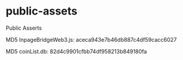 # public-assets
Public Asserts

MD5 InpageBridgeWeb3.js: aceca943e7b46db887c4df59cacc6027

MD5 coinList.db: 82d4c9901cfbb74df958213b849180fa
